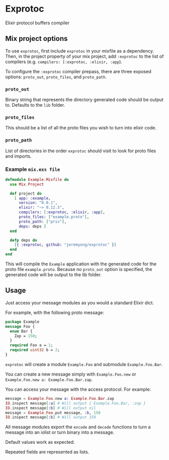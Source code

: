 # Exprotoc

Elixir protocol buffers compiler

## Mix project options

To use `exprotoc`, first include `exprotoc` in your mixfile as a
dependency. Then, in the project property of your mix project, add
`:exprotoc` to the list of compilers (e.g. `compilers:
[:exprotoc, :elixir, :app`).

To configure the `:exprotoc` compiler prepass, there are three
exposed options: `proto_out`, `proto_files`, and `proto_path`.

### `proto_out`

Binary string that represents the directory generated code should
be output to. Defaults to the `lib` folder.

### `proto_files`

This should be a list of all the proto files you wish to turn into
elixir code.

### `proto_path`

List of directories in the order `exprotoc` should visit to look
for proto files and imports.

### Example `mix.exs file`

```elixir
defmodule Example.Mixfile do
  use Mix.Project

  def project do
    [ app: :example,
      version: "0.0.1",
      elixir: "~> 0.12.5",
      compilers: [:exprotoc, :elixir, :app],
      proto_files: ["example.proto"],
      proto_path: ["priv"],
      deps: deps ]
  end

  defp deps do
    [{ :exprotoc, github: "jeremyong/exprotoc" }]
  end
end
```

This will compile the `Example` application with the generated code
for the proto file `example.proto`. Because no `proto_out` option
is specified, the generated code will be output to the lib folder.

## Usage

Just access your message modules as you would a standard Elixir dict.

For example, with the following proto message:

```proto
package Example
message Foo {
  enum Bar {
    Zap = 150;
  }
  required Foo a = 1;
  required uint32 b = 2;
}
```

`exprotoc` will create a module `Example.Foo` and submodule
`Example.Foo.Bar`.

You can create a new message simply with `Example.Foo.new` or
`Example.Foo.new a: Example.Foo.Bar.zap`.

You can access your message with the access protocol. For example:

```elixir
message = Example.Foo.new a: Example.Foo.Bar.zap
IO.inspect message[:a] # Will output { Example.Foo.Bar, :zap }
IO.inspect message[:b] # Will output nil
message = Example.Foo.put message, :b, 150
IO.inspect message[:b] # Will output 150
```

All message modules export the `encode` and `decode` functions to turn
a message into an iolist or turn binary into a message.

Default values work as expected.

Repeated fields are represented as lists.
